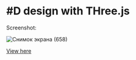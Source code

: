 # #D design with THree.js

Screenshot:

![Снимок экрана (658)](https://github.com/user-attachments/assets/5360804a-c582-4492-ace3-5d40688c3a85)

[View here]([https://sliders-git-main-helluva-makets-projects.vercel.app](https://threejs-landing-git-main-helluva-makets-projects.vercel.app))
